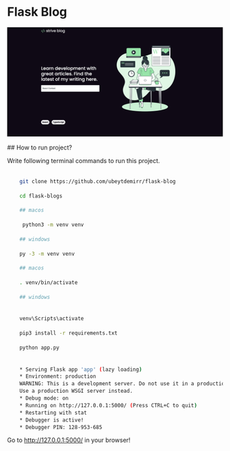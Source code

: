 
# Flask Blog


<img src="static/blog.png">



## How to run project?

Write following terminal commands to run this project.


```sh

    git clone https://github.com/ubeytdemirr/flask-blog

    cd flask-blogs

    ## macos 

     python3 -m venv venv

    ## windows

    py -3 -m venv venv

    ## macos 

    . venv/bin/activate

    ## windows


    venv\Scripts\activate

    pip3 install -r requirements.txt

    python app.py


    * Serving Flask app 'app' (lazy loading)
    * Environment: production
    WARNING: This is a development server. Do not use it in a production deployment.
    Use a production WSGI server instead.
    * Debug mode: on
    * Running on http://127.0.0.1:5000/ (Press CTRL+C to quit)
    * Restarting with stat
    * Debugger is active!
    * Debugger PIN: 128-953-685


```


Go to  http://127.0.0.1:5000/  in your browser!
